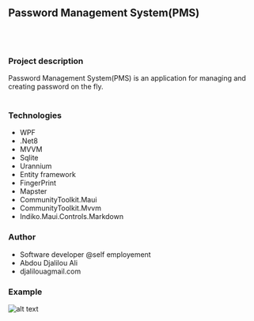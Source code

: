 ## Password Management System(PMS)
</br></br>
### Project description
Password Management System(PMS) is an application for managing and creating password on the fly.
</br></br>
### Technologies
- WPF
- .Net8
- MVVM
- Sqlite
- Urannium
- Entity framework
- FingerPrint
- Mapster
- CommunityToolkit.Maui
- CommunityToolkit.Mvvm
- Indiko.Maui.Controls.Markdown

### Author
- Software developer @self employement
- Abdou Djalilou Ali
- djalilouagmail.com

### Example
![alt text](images/password.gif)
